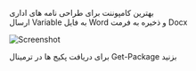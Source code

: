 
بهترین کامپوننت برای طراحی نامه های اداری
<br/>
ارسال Variable به فایل Word و ذخیره به فرمت Docx


![Screenshot](https://github.com/fakhravari/ASP.NET-MVC-Aspose.Words/assets/4311975/6d855bfa-2d65-4c05-a9a4-ba232ed82bf5)

برای دریافت پکیج ها در ترمینال Get-Package بزنید

